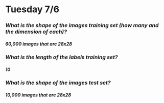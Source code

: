 # Tuesday 7/6

### ___What is the shape of the images training set (how many and the dimension of each)?___
##### 60,000 images that are 28x28
### ___What is the length of the labels training set?___
##### 10
### ___What is the shape of the images test set?___
##### 10,000 images that are 28x28